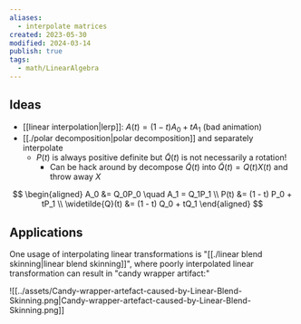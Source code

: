 ```yaml
---
aliases:
  - interpolate matrices
created: 2023-05-30
modified: 2024-03-14
publish: true
tags:
  - math/LinearAlgebra
---
```

## Ideas

- [[linear interpolation|lerp]]: $A(t) = (1-t)A_0 + tA_1$ (bad animation)
- [[./polar decomposition|polar decomposition]] and separately interpolate
  - $P(t)$ is always positive definite but $\widetilde{Q}(t)$ is not necessarily a rotation!
    - Can be hack around by decompose $\widetilde{Q}(t)$ into $\widetilde{Q}(t) = Q(t) X(t)$ and throw away $X$

$$
\begin{aligned}
A_0 &= Q_0P_0 \quad A_1 = Q_1P_1 \\
P(t) &= (1 - t) P_0 + tP_1 \\
\widetilde{Q}(t) &= (1 - t) Q_0 + tQ_1
\end{aligned}
$$


## Applications

One usage of interpolating linear transformations is "[[./linear blend skinning|linear blend skinning]]", where poorly interpolated linear transformation can result in "candy wrapper artifact:"

![[../assets/Candy-wrapper-artefact-caused-by-Linear-Blend-Skinning.png|Candy-wrapper-artefact-caused-by-Linear-Blend-Skinning.png]]